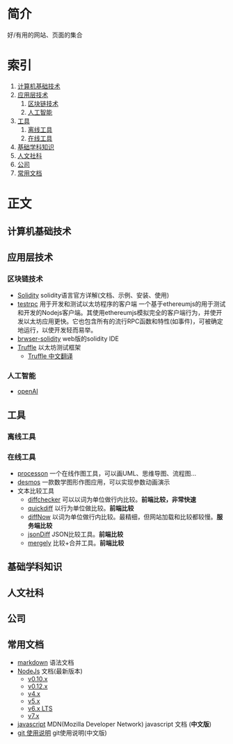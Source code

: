 # 简介
好/有用的网站、页面的集合

# 索引
1. [计算机基础技术](#计算机基础技术)
2. [应用层技术](#应用层技术)
   1. [区块链技术](#区块链技术)
   2. [人工智能](#人工智能)
3. [工具](#工具)
   1. [离线工具](#离线工具)
   2. [在线工具](#在线工具)
3. [基础学科知识](#基础学科知识)
4. [人文社科](#人文社科)
5. [公司](#公司)
6. [常用文档](#常用文档)

# 正文

## 计算机基础技术

## 应用层技术

### 区块链技术
* [Solidity](http://solidity.readthedocs.io/zh/stable/index.html) solidity语言官方详解(文档、示例、安装、使用)
* [testrpc](https://github.com/ethereumjs/testrpc) 用于开发和测试以太坊程序的客户端
  一个基于ethereumjs的用于测试和开发的Nodejs客户端。其使用ethereumjs模拟完全的客户端行为，并使开发以太坊应用更快。它也包含所有的流行RPC函数和特性(如事件)，可被确定地运行，以使开发轻而易举。
* [brwser-solidity](http://ethereum.github.io/browser-solidity/) web版的solidity IDE
* [Truffle](http://truffleframework.com/) 以太坊测试框架
  * [Truffle 中文翻译](http://truffle.tryblockchain.org/) 

### 人工智能

* [openAI](https://github.com/openai)

## 工具

### 离线工具

### 在线工具
* [processon](http://processon.com/) 一个在线作图工具，可以画UML、思维导图、流程图...
* [desmos](https://www.desmos.com/calculator) 一款数学图形作图应用，可以实现参数动画演示
* 文本比较工具
  - [diffchecker](https://www.diffchecker.com/diff) 可以以词为单位做行内比较。**前端比较，非常快速**
  - [quickdiff](http://www.quickdiff.com/) 以行为单位做比较。**前端比较**
  - [diffNow](https://www.diffnow.com/) 以词为单位做行内比较。最精细，但网站加载和比较都较慢。**服务端比较**
  - [jsonDiff](http://json-diff.com/) JSON比较工具。**前端比较**
  - [mergely](http://www.mergely.com/editor) 比较+合并工具。**前端比较**

## 基础学科知识

## 人文社科

## 公司

## 常用文档

* [markdown](http://daringfireball.net/projects/markdown/syntax) 语法文档
* [NodeJs](https://nodejs.org/api/) 文档(最新版本)
  * [v0.10.x](https://nodejs.org/docs/latest-v0.10.x/api/)
  * [v0.12.x](https://nodejs.org/docs/latest-v0.12.x/api/)
  * [v4.x](https://nodejs.org/docs/latest-v4.x/api/)
  * [v5.x](https://nodejs.org/docs/latest-v5.x/api/)
  * [v6.x LTS](https://nodejs.org/docs/latest-v6.x/api/)
  * [v7.x](https://nodejs.org/docs/latest-v7.x/api/)
* [javascript](https://developer.mozilla.org/zh-CN/docs/Web/JavaScript) MDN(Mozilla Developer Network) javascript 文档 (**中文版**)
* [git 使用说明](https://git-scm.com/book/zh/v2) git使用说明(中文版)
